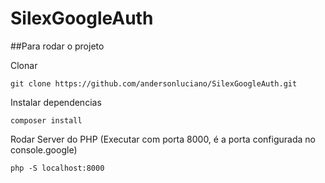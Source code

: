 # SilexGoogleAuth

##Para rodar o projeto

Clonar

    git clone https://github.com/andersonluciano/SilexGoogleAuth.git
    
Instalar dependencias

    composer install
    
Rodar Server do PHP (Executar com porta 8000, é a porta configurada no console.google)

    php -S localhost:8000
